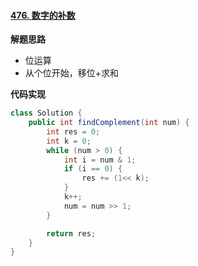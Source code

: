 #### [476. 数字的补数](https://leetcode.cn/problems/number-complement/)

**解题思路**

- 位运算
- 从个位开始，移位+求和

**代码实现**

```java
class Solution {
    public int findComplement(int num) {
        int res = 0;
        int k = 0;
        while (num > 0) {
            int i = num & 1;
            if (i == 0) {
                res += (1<< k);
            }
            k++;
            num = num >> 1;
        }

        return res;
    }
}
```

